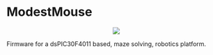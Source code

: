 # ModestMouse

<p align="center">
  <img src="https://github.com/camerongrimes/ModestMouse/blob/master/docs/logo/logo.jpg">
</p>

Firmware for a dsPIC30F4011 based, maze solving, robotics platform.
